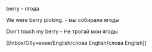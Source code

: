 berry - ягода

We were berry picking. - мы собирали ягоды

Don't touch my berry  - Не трогай мои ягоды

[[Inbox/Обучение/English/слова English/слова English]]
